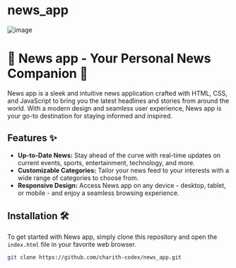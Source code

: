 # news_app

![image](https://github.com/charith-codex/news_app/assets/131009269/44ac0231-6bc3-443c-9302-e1f503b2441a)

# 📰 News app - Your Personal News Companion 🌟

News app is a sleek and intuitive news application crafted with HTML, CSS, and JavaScript to bring you the latest headlines and stories from around the world. With a modern design and seamless user experience, News app is your go-to destination for staying informed and inspired.

## Features ✨

- **Up-to-Date News:** Stay ahead of the curve with real-time updates on current events, sports, entertainment, technology, and more.
- **Customizable Categories:** Tailor your news feed to your interests with a wide range of categories to choose from.
- **Responsive Design:** Access News app on any device - desktop, tablet, or mobile - and enjoy a seamless browsing experience.

## Installation 🛠️

To get started with News app, simply clone this repository and open the `index.html` file in your favorite web browser.

```bash
git clone https://github.com/charith-codex/news_app.git
